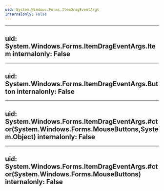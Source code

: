 ```yaml
---
uid: System.Windows.Forms.ItemDragEventArgs
internalonly: False
---
```


---
uid: System.Windows.Forms.ItemDragEventArgs.Item
internalonly: False
---

---
uid: System.Windows.Forms.ItemDragEventArgs.Button
internalonly: False
---

---
uid: System.Windows.Forms.ItemDragEventArgs.#ctor(System.Windows.Forms.MouseButtons,System.Object)
internalonly: False
---

---
uid: System.Windows.Forms.ItemDragEventArgs.#ctor(System.Windows.Forms.MouseButtons)
internalonly: False
---
